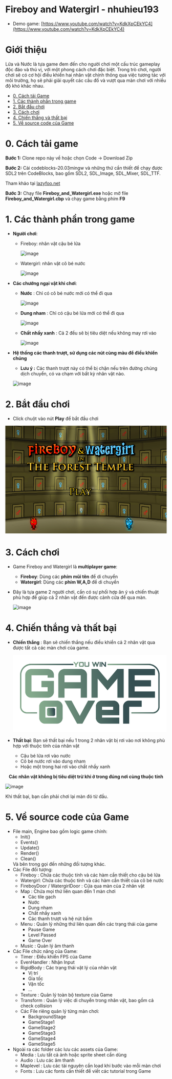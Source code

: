 # Fireboy and Watergirl - nhuhieu193
- Demo game: [https://www.youtube.com/watch?v=KdkXpCEkYC4](https://www.youtube.com/watch?v=KdkXpCEkYC4)

# Giới thiệu
Lửa và Nước là tựa game đem đến cho người chơi một cấu trúc gameplay độc đáo và thú vị, với một phong cách chơi đặc biệt. Trong trò chơi, người chơi sẽ có cơ hội điều khiển hai nhân vật chính thông qua việc tương tác với môi trường, họ sẽ phải giải quyết các câu đố và vượt qua màn chơi với nhiều độ khó khác nhau.

 - [0. Cách tải Game](#0-Cách-tải-game)
 - [1. Các thành phần trong game](#1-Các-thành-phần-trong-game)
 - [2. Bắt đầu chơi](#2-Bắt-đầu-chơi)
 - [3. Cách chơi](#3-Cách-chơi)
 - [4. Chiến thắng và thất bại](#4-Chiến-thắng-và-thất-bại)
 - [5. Về source code của Game](#5-Về-source-code-của-Game)

# 0. Cách tải game

**Bước 1:** Clone repo này về hoặc chọn Code -> Download Zip

**Bước 2:** Cài codeblocks-20.03mingw và những thứ cần thiết để chạy được SDL2 trên CodeBlocks, bao gồm SDL2, SDL_Image, SDL_Mixer, SDL_TTF.

Tham khảo tại [lazyfoo.net](https://lazyfoo.net/tutorials/SDL/index.php)

**Bước 3:** Chạy file **Fireboy_and_Watergirl.exe** hoặc mở file **Fireboy_and_Watergirl.cbp** và chạy game bằng phím **F9**

# 1. Các thành phần trong game
- **Người chơi**:
    * Fireboy: nhân vật cậu bé lửa
      
      ![image](https://github.com/nhuhieu193/fireboy_and_watergirl/assets/158837114/692e859a-4738-48cc-aa30-c0ff7cff8a67)
      
    * Watergirl: nhân vật cô bé nước
      
      ![image](https://github.com/nhuhieu193/fireboy_and_watergirl/assets/158837114/ba4fe0d5-473c-458e-a8ad-f2fae7d0fee0)
- **Các chướng ngại vật khi chơi**:
    * **Nước** : Chỉ có cô bé nước mới có thể đi qua
      
      ![image](https://github.com/nhuhieu193/fireboy_and_watergirl/assets/158837114/e7d3fd99-4ce5-4c38-9f5d-33ca2e594cb1)

    * **Dung nham** : Chỉ có cậu bé lửa mới có thể đi qua
      
      ![image](https://github.com/nhuhieu193/fireboy_and_watergirl/assets/158837114/074fd28f-38d3-4083-99a9-f4ec19bf1f9b)

    * **Chất nhầy xanh** : Cả 2 đều sẽ bị tiêu diệt nếu không may rơi vào
      
      ![image](https://github.com/nhuhieu193/fireboy_and_watergirl/assets/158837114/de5627c3-31eb-4e91-8794-d80b7742a1e7)

- **Hệ thống các thanh trượt, sử dụng các nút cùng màu để điều khiển chúng**
   + **Lưu ý :** Các thanh trượt này có thể bị chặn nếu trên đường chúng dịch chuyển, có va chạm với bất kỳ nhân vật nào.
  
  ![image](https://github.com/nhuhieu193/fireboy_and_watergirl/assets/158837114/d188bc4b-94ad-40d6-a1fd-7f1976a3a40f)

      
# 2. Bắt đầu chơi
 - Click chuột vào nút **Play** để bắt đầu chơi
   
![Image](https://github.com/nhuhieu193/fireboy_and_watergirl/blob/master/Fireboy_and_Watergirl/media/IntroBackground.png)

# 3. Cách chơi
- Game Fireboy and Watergirl là **multiplayer game**:
     * **Fireboy**: Dùng các **phím mũi tên** để di chuyển
     * **Watergirl**: Dùng các **phím W,A,D** để di chuyển
- Đây là tựa game 2 người chơi, cần có sự phối hợp ăn ý và chiến thuật phù hợp để giúp cả 2 nhân vật đến được cảnh cửa để qua màn.

  ![image](https://github.com/nhuhieu193/fireboy_and_watergirl/assets/158837114/4d1b58e7-c4b1-437f-a522-21e5fa7fd2ea)


# 4. Chiến thắng và thất bại
- **Chiến thắng** : Bạn sẽ chiến thắng nếu điều khiển cả 2 nhân vật qua được tất cả các màn chơi của game.

  ![Image](https://github.com/nhuhieu193/fireboy_and_watergirl/blob/master/Fireboy_and_Watergirl/media/youwin.png)
- **Thất bại**: Bạn sẽ thất bại nếu 1 trong 2 nhân vật bị rơi vào nơi không phù hợp với thuộc tính của nhân vật
     * Cậu bé lửa rơi vào nước
     * Cô bé nước rơi vào dung nham
     * Hoặc một trong hai rơi vào chất nhầy xanh

<p align="center">
<strong>Các nhân vật không bị tiêu diệt trừ khi ở trong đúng nơi cùng thuộc tính</strong>
</p>
  
  ![image](https://github.com/nhuhieu193/fireboy_and_watergirl/assets/158837114/21e8097e-d6fd-44c1-a577-20ff0293f2de)

</div>
Khi thất bại, bạn cần phải chơi lại màn đó từ đầu.
 
# 5. Về source code của Game
- File main, Engine bao gồm logic game chính:
   + Init()
   + Events()
   + Update()
   + Render()
   + Clean()
  </div>
  Và bên trong gọi đến những đối tượng khác.
- Các File đối tượng:
   * Fireboy : Chứa các thuộc tính và các hàm cần thiết cho cậu bé lửa
   * Watergirl: Chứa các thuộc tính và các hàm cần thiết của cô bé nước
   * FireboyDoor / WatergirlDoor : Cửa qua màn của 2 nhân vật
   * Map : Chứa mọi thứ liên quan đến 1 màn chơi
      + Các tile gạch
      + Nước
      + Dung nham
      + Chất nhầy xanh
      + Các thanh trượt và hệ nút bấm
   * Menu : Quản lý những thứ liên quan đến các trạng thái của game
      + Pause Game
      + Level Passed
      + Game Over
   * Music : Quản lý âm thanh
- Các File chức năng của Game:
  * Timer : Điều khiển FPS của Game
  * EvenHandler : Nhận Input
  * RigidBody : Các trạng thái vật lý của nhân vật
      + Vị trí
      + Gia tốc
      + Vận tốc
      + ...
  * Texture : Quản lý toàn bộ texture của Game
  * Transform : Quản lý việc di chuyển trong nhân vật, bao gồm cả check collision
  * Các File riêng quản lý từng màn chơi:
      + BackgroundStage
      + GameStage1
      + GameStage2
      + GameStage3
      + GameStage4
      + GameStage5
- Ngoài ra các folder các lưu các assets của Game:
   + Media : Lưu tất cả ảnh hoặc sprite sheet cần dùng
   + Audio : Lưu các âm thanh
   + Maplevel : Lưu các tài nguyên cần load khi bước vào mỗi màn chơi
   + Fonts : Lưu các fonts cần thiết để viết các tutorial trong Game

